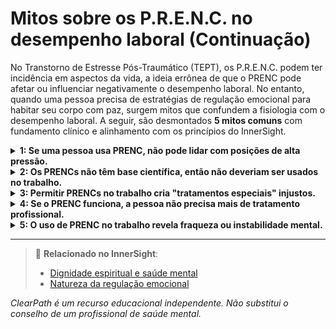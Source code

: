 # Mitos sobre os P.R.E.N.C. no desempenho laboral (Continuação)

No Transtorno de Estresse Pós-Traumático (TEPT), os P.R.E.N.C. podem ter incidência em aspectos da vida, a ideia errônea de que o PRENC pode afetar ou influenciar negativamente o desempenho laboral. No entanto, quando uma pessoa precisa de estratégias de regulação emocional para habitar seu corpo com paz, surgem mitos que confundem a fisiologia com o desempenho laboral. A seguir, são desmontados **5 mitos comuns** com fundamento clínico e alinhamento com os princípios do InnerSight.

<details>
<summary><strong>1: Se uma pessoa usa PRENC, não pode lidar com posições de alta pressão.</strong></summary>

<strong>Realidade:</strong> Muitas pessoas com TEPT que usam PRENCs desempenham funções exigentes em medicina, emergências, educação ou liderança. Suas estratégias lhes permitem gerenciar o estresse acumulado e manter um alto rendimento sustentável.<br>
<strong>Risco:</strong> Este mito pode limitar as oportunidades de crescimento profissional e perpetuar a discriminação em posições de responsabilidade.
</details>

<details>
<summary><strong>2: Os PRENCs não têm base científica, então não deveriam ser usados no trabalho.</strong></summary>

<strong>Realidade:</strong> Embora alguns PRENCs não estejam formalmente validados, muitos se baseiam em princípios respaldados (como a estimulação sensorial, a conexão com a natureza ou a expressão criativa). O relevante é se a estratégia ajuda a pessoa a funcionar sem interferir com os demais.<br>
<strong>Risco:</strong> Rejeitar estratégias efetivas baseando-se unicamente em critérios de validação formal pode privar as pessoas de ferramentas que lhes funcionam.
</details>

<details>
<summary><strong>3: Permitir PRENCs no trabalho cria "tratamentos especiais" injustos.</strong></summary>

<strong>Realidade:</strong> As adaptações razoáveis (como pausas breves ou o uso de fones de ouvido para reduzir superestimulação) não são privilégios, mas ajustes necessários para garantir equidade. Assim como se permite uma cadeira ergonômica a quem tem lombalgia, pode-se permitir um PRENC a quem regula sua ansiedade pós-traumática.<br>
<strong>Risco:</strong> Este mito pode criar um ambiente laboral inequitativo que negue as adaptações necessárias para a inclusão e o bem-estar de todos os funcionários.
</details>

<details>
<summary><strong>4: Se o PRENC funciona, a pessoa não precisa mais de tratamento profissional.</strong></summary>

<strong>Realidade:</strong> Os PRENCs costumam ser complementos, não substitutos, do tratamento clínico. Uma pessoa pode usar PRENCs no trabalho enquanto continua a terapia, e isso reflete uma abordagem integral, não uma dependência inadequada.<br>
<strong>Risco:</strong> Esta confusão pode levar a interromper tratamentos necessários ou a não buscar ajuda profissional quando requerida, agravando os sintomas.
</details>

<details>
<summary><strong>5: O uso de PRENC no trabalho revela fraqueza ou instabilidade mental.</strong></summary>

<strong>Realidade:</strong> Ao contrário: usar PRENCs demonstra autorregulação, responsabilidade e compromisso com o ambiente laboral. É um ato de força gerenciar ativamente o impacto do TEPT para continuar contribuindo de maneira efetiva.<br>
<strong>Risco:</strong> Este estigma pode levar à autoestigmatização, reduzindo a autoestima e a confiança nas próprias capacidades laborais.
</details>

---

> 🔗 **Relacionado no InnerSight**:  
> - [Dignidade espiritual e saúde mental](https://inner-clarity.github.io/InnerSight/pt#dignidade-espiritual-e-saúde-mental)  
> - [Natureza da regulação emocional](https://inner-clarity.github.io/InnerSight/pt#natureza-da-regulação-emocional)

*ClearPath é um recurso educacional independente. Não substitui o conselho de um profissional de saúde mental.*





